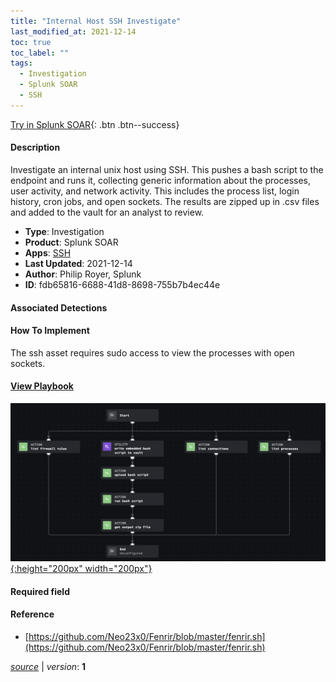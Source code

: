 ```yaml
---
title: "Internal Host SSH Investigate"
last_modified_at: 2021-12-14
toc: true
toc_label: ""
tags:
  - Investigation
  - Splunk SOAR
  - SSH
---
```


[Try in Splunk SOAR](https://www.splunk.com/en_us/software/splunk-security-orchestration-and-automation.html){: .btn .btn--success}

#### Description

Investigate an internal unix host using SSH. This pushes a bash script to the endpoint and runs it, collecting generic information about the processes, user activity, and network activity. This includes the process list, login history, cron jobs, and open sockets. The results are zipped up in .csv files and added to the vault for an analyst to review.

- **Type**: Investigation
- **Product**: Splunk SOAR
- **Apps**: [SSH](https://splunkbase.splunk.com/apps/#/search/SSH/product/soar)
- **Last Updated**: 2021-12-14
- **Author**: Philip Royer, Splunk
- **ID**: fdb65816-6688-41d8-8698-755b7b4ec44e

#### Associated Detections


#### How To Implement
The ssh asset requires sudo access to view the processes with open sockets.

#### [View Playbook](https://splunk.github.io/soar-playbook-viewer/?playbook=https://raw.githubusercontent.com/phantomcyber/playbooks/latest/internal_host_ssh_investigate.json)

[![view](https://raw.githubusercontent.com/splunk/security_content/develop/playbooks/internal_host_ssh_investigate.png){:height="200px" width="200px"}](https://splunk.github.io/soar-playbook-viewer/?playbook=https://raw.githubusercontent.com/phantomcyber/playbooks/latest/internal_host_ssh_investigate.json)

#### Required field


#### Reference

* [https://github.com/Neo23x0/Fenrir/blob/master/fenrir.sh](https://github.com/Neo23x0/Fenrir/blob/master/fenrir.sh)




[*source*](https://github.com/splunk/security_content/tree/develop/playbooks/internal_host_ssh_investigate.yml) \| *version*: **1**